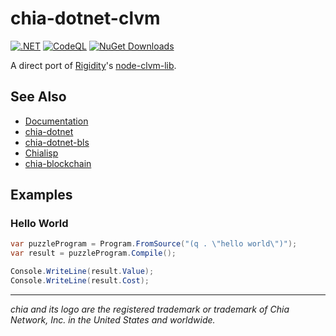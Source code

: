 # chia-dotnet-clvm

[![.NET](https://github.com/dkackman/chia-dotnet-clvm/actions/workflows/dotnet.yml/badge.svg)](https://github.com/dkackman/chia-dotnet-clvm/actions/workflows/dotnet.yml)
[![CodeQL](https://github.com/dkackman/chia-dotnet-clvm/actions/workflows/github-code-scanning/codeql/badge.svg)](https://github.com/dkackman/chia-dotnet-clvm/actions/workflows/github-code-scanning/codeql)
[![NuGet Downloads](https://img.shields.io/nuget/dt/chia-dotnet-clvm)](https://www.nuget.org/packages/chia-dotnet-clvm/)

A direct port of [Rigidity](https://github.com/Rigidity)'s [node-clvm-lib](https://github.com/Chia-Network/node-clvm-lib).

## See Also

- [Documentation](https://dkackman.github.io/chia-dotnet-clvm/)
- [chia-dotnet](https://www.nuget.org/packages/chia-dotnet/)
- [chia-dotnet-bls](https://www.nuget.org/packages/chia-dotnet-bls/)
- [Chialisp](https://chialisp.com/)
- [chia-blockchain](https://chia.net)

## Examples

### Hello World

```csharp
var puzzleProgram = Program.FromSource("(q . \"hello world\")");
var result = puzzleProgram.Compile();

Console.WriteLine(result.Value);
Console.WriteLine(result.Cost);
```

___

_chia and its logo are the registered trademark or trademark of Chia Network, Inc. in the United States and worldwide._
